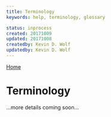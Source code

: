 ```yaml
---
title: Terminology
keywords: help, terminology, glossary

status: inprocess
created: 20171009
updated: 20171008
createdby: Kevin D. Wolf
updatedby: Kevin D. Wolf
---
```

[Home](../Index.md)

# Terminology

...more details coming soon...
